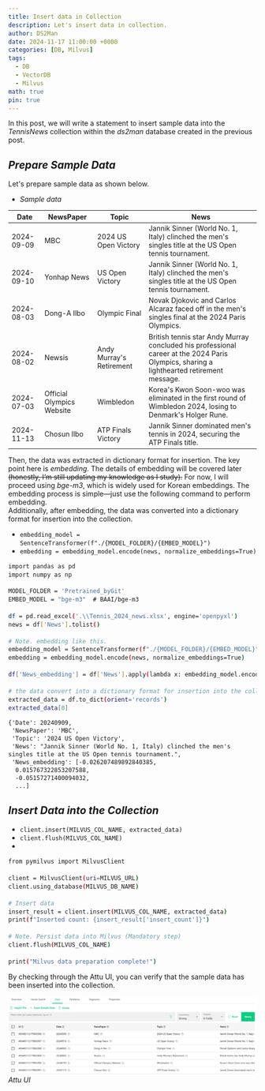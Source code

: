 ```yaml
---
title: Insert data in Collection
description: Let's insert data in collection.
author: DS2Man
date: 2024-11-17 11:00:00 +0000
categories: [DB, Milvus]
tags:
  - DB
  - VectorDB
  - Milvus
math: true
pin: true
---
```


In this post, we will write a statement to insert sample data into the _TennisNews_ collection within the _ds2man_ database created in the previous post.

<!--
이번 장에서는 앞장에서 만든 ds2man db내 TennisNews collection에 샘플 데이터를 Insert 하는 구문을 작성하고 한다.
-->

## *Prepare Sample Data*

Let's prepare sample data as shown below.

<!--
아래와 같은 샘플 데이터를 준비해 보자.
-->

- _Sample data_
  
| Date       | NewsPaper                  | Topic                     | News |
|------------|----------------------------|---------------------------|------|
| 2024-09-09 | MBC                         | 2024 US Open Victory      | Jannik Sinner (World No. 1, Italy) clinched the men's singles title at the US Open tennis tournament. |
| 2024-09-10 | Yonhap News                 | US Open Victory           | Jannik Sinner (World No. 1, Italy) clinched the men's singles title at the US Open tennis tournament. |
| 2024-08-03 | Dong-A Ilbo                 | Olympic Final             | Novak Djokovic and Carlos Alcaraz faced off in the men's singles final at the 2024 Paris Olympics. |
| 2024-08-02 | Newsis                      | Andy Murray's Retirement  | British tennis star Andy Murray concluded his professional career at the 2024 Paris Olympics, sharing a lighthearted retirement message. |
| 2024-07-03 | Official Olympics Website   | Wimbledon                 | Korea's Kwon Soon-woo was eliminated in the first round of Wimbledon 2024, losing to Denmark's Holger Rune. |
| 2024-11-13 | Chosun Ilbo                 | ATP Finals Victory        | Jannik Sinner dominated men's tennis in 2024, securing the ATP Finals title. |

Then, the data was extracted in dictionary format for insertion. The key point here is _embedding_. The details of embedding will be covered later ~~(honestly, I’m still updating my knowledge as I study).~~ For now, I will proceed using _bge-m3_, which is widely used for Korean embeddings. The embedding process is simple—just use the following command to perform embedding.    
Additionally, after embedding, the data was converted into a dictionary format for insertion into the collection.

<!--
그리고 insert하기 위해서 dictionary 포멧으로 데이터를 추출하였다. 여기에서 중요한 사항은 embedding 이다. embedding에 대한 자세한 사항은 나중에 다루기로 하겠다.(솔직히 공부하면서 업데이트 중이라...) 우선 한국어 임베딩에 많이 사용되는 bge-m3 로 가지고 진행해 보겠다. 임베딩 방식은 간단하다. 아레 명령어를 통해서 embedding하면 된다.    
추가로 임베딩 후 collection에 insert하기 위해 dictionary 형태로 변환도 진행하였다.
-->

- `embedding_model = SentenceTransformer(f"./{MODEL_FOLDER}/{EMBED_MODEL}")`
- `embedding = embedding_model.encode(news, normalize_embeddings=True)`

```bash
import pandas as pd
import numpy as np

MODEL_FOLDER = 'Pretrained_byGit'
EMBED_MODEL = "bge-m3"  # BAAI/bge-m3

df = pd.read_excel('.\\Tennis_2024_news.xlsx', engine='openpyxl')
news = df['News'].tolist()

# Note. embedding like this.
embedding_model = SentenceTransformer(f"./{MODEL_FOLDER}/{EMBED_MODEL}")
embedding = embedding_model.encode(news, normalize_embeddings=True)

df['News_embedding'] = df['News'].apply(lambda x: embedding_model.encode(x, normalize_embeddings=True).tolist())

# the data convert into a dictionary format for insertion into the collection.
extracted_data = df.to_dict(orient='records')
extracted_data[0]
```

```
{'Date': 20240909,
 'NewsPaper': 'MBC',
 'Topic': '2024 US Open Victory',
 'News': "Jannik Sinner (World No. 1, Italy) clinched the men's singles title at the US Open tennis tournament.",
 'News_embedding': [-0.026207489892840385,
  0.015767322853207588,
  -0.05157271400094032,
  ...]
```

## *Insert Data into the Collection*

- `client.insert(MILVUS_COL_NAME, extracted_data)`
- `client.flush(MILVUS_COL_NAME)`
- 

```bash
from pymilvus import MilvusClient

client = MilvusClient(uri=MILVUS_URL)
client.using_database(MILVUS_DB_NAME)

# Insert data
insert_result = client.insert(MILVUS_COL_NAME, extracted_data)
print(f"Inserted count: {insert_result['insert_count']}")

# Note. Persist data into Milvus (Mandatory step)
client.flush(MILVUS_COL_NAME)

print("Milvus data preparation complete!")
```

By checking through the Attu UI, you can verify that the sample data has been inserted into the collection.

<!--
Attu UI를 통해 확인해 보면 Collection에 샘플 데이터가  삽입된 것을 확인할 수 있다.
-->

![Attu UI](/assets/img/db/2024-11-16-Milvus3_1.png)
_Attu UI_